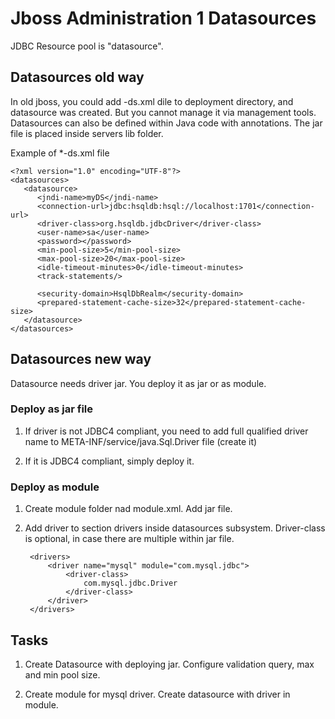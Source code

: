 # Jboss Administration 1 Datasources

JDBC Resource pool is "datasource".

## Datasources old way

In old jboss, you could add -ds.xml dile to deployment directory, and datasource was created. But you cannot manage it via management tools. Datasources can also be defined within Java code with annotations. The jar file is placed inside servers lib folder.

Example of *-ds.xml file

    <?xml version="1.0" encoding="UTF-8"?>
	<datasources>
	   <datasource>
	      <jndi-name>myDS</jndi-name>
	      <connection-url>jdbc:hsqldb:hsql://localhost:1701</connection-url>     
	      <driver-class>org.hsqldb.jdbcDriver</driver-class>
	      <user-name>sa</user-name>
	      <password></password>
	      <min-pool-size>5</min-pool-size>
	      <max-pool-size>20</max-pool-size>
	      <idle-timeout-minutes>0</idle-timeout-minutes>
	      <track-statements/>
          
	      <security-domain>HsqlDbRealm</security-domain>
	      <prepared-statement-cache-size>32</prepared-statement-cache-size>
	   </datasource>
	</datasources>

## Datasources new way

Datasource needs driver jar. You deploy it as jar or as module.

### Deploy as jar file

1. If driver is not JDBC4 compliant, you need to add full qualified driver name to META-INF/service/java.Sql.Driver file (create it)

2. If it is JDBC4 compliant, simply deploy it.

### Deploy as module

1. Create module folder nad module.xml. Add jar file.

2. Add driver to section drivers inside datasources subsystem. Driver-class is optional, in case there are multiple within jar file.

        <drivers>
            <driver name="mysql" module="com.mysql.jdbc">
                <driver-class>
                    com.mysql.jdbc.Driver
                </driver-class>
            </driver>
        </drivers>


## Tasks

1. Create Datasource with deploying jar. Configure validation query, max and min pool size.

2. Create module for mysql driver. Create datasource with driver in module.
